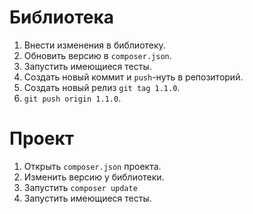 # Библиотека

1. Внести изменения в библиотеку.
2. Обновить версию в `composer.json`.
3. Запустить имеющиеся тесты.
4. Создать новый коммит и `push`-нуть в репозиторий.
5. Создать новый релиз `git tag 1.1.0`.
6. `git push origin 1.1.0`.

# Проект

1. Открыть `composer.json` проекта.
2. Изменить версию у библиотеки.
3. Запустить `composer update`
4. Запустить имеющиеся тесты.